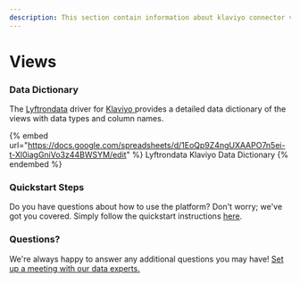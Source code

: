 ```yaml
---
description: This section contain information about klaviyo connector views information
---
```


# Views

### Data Dictionary

The [Lyftrondata](https://www.lyftrondata.com/) driver for [Klaviyo](https://www.lyftrondata.com/integration/marketing-analytics/klaviyo//)[ ](https://www.lyftrondata.com/integration/klaviyo/)provides a detailed data dictionary of the views with data types and column names.

{% embed url="https://docs.google.com/spreadsheets/d/1EoQp9Z4ngUXAAPO7n5ei-t-Xl0iagGniVo3z44BWSYM/edit" %}
Lyftrondata Klaviyo Data Dictionary
{% endembed %}

### Quickstart Steps

Do you have questions about how to use the platform? Don't worry; we've got you covered. Simply follow the quickstart instructions [here](../README.md).

### Questions? <a href="#questions" id="questions"></a>

We're always happy to answer any additional questions you may have! [Set up a meeting with our data experts.](https://www.lyftrondata.com/book-a-meeting/)


